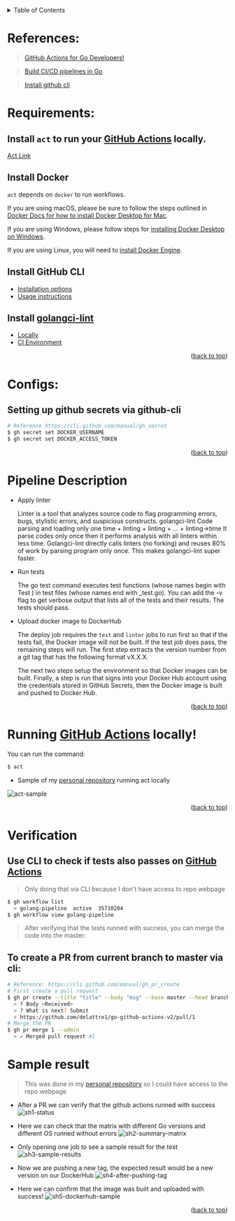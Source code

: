 <a name="readme-top"></a>
<!-- TABLE OF CONTENTS -->
<details>
<summary>Table of Contents</summary>
  <ol>
    <li><a href="#references">References</a></li>
    <li><a href="#requirements">Requirements</a></li>
    <li><a href="#configs">Configs</a></li>
    <li><a href="#pipeline-description">Pipeline Description</a></li>
    <li><a href="#running-github-actions-locally">Running Locally</a></li>
    <li><a href="#verification">Verification</a></li>
    <li><a href="#sample-result">Sample Result</a></li>
  </ol>
</details>

<!-- REFERENCES -->
# References:
> [GitHub Actions for Go Developers!](https://www.youtube.com/watch?v=KVrL_UHJ7kQ)

> [Build CI/CD pipelines in Go](https://dev.to/gopher/build-ci-cd-pipelines-in-go-with-github-actions-and-dockers-1ko7)

> [Install github cli](https://github.com/cli/cli)

<!-- REQUIREMENTS -->
# Requirements:
## Install `act` to run your [GitHub Actions](https://developer.github.com/actions/) locally. 
[Act Link](https://github.com/nektos/act)

## Install Docker

`act` depends on `docker` to run workflows.

If you are using macOS, please be sure to follow the steps outlined in [Docker Docs for how to install Docker Desktop for Mac](https://docs.docker.com/docker-for-mac/install/).

If you are using Windows, please follow steps for [installing Docker Desktop on Windows](https://docs.docker.com/docker-for-windows/install/).

If you are using Linux, you will need to [install Docker Engine](https://docs.docker.com/engine/install/).

## Install GitHub CLI 
- [Installation options](https://github.com/cli/cli/blob/trunk/README.md#installation)
- [Usage instructions](https://cli.github.com/manual/)

## Install [golangci-lint](https://github.com/golangci/golangci-lint)
- [Locally](https://golangci-lint.run/usage/install/#local-installation)
- [CI Environment](https://golangci-lint.run/usage/install/#ci-installation)

<p align="right">(<a href="#readme-top">back to top</a>)</p>

<!-- CONFIGS -->
# Configs:

## Setting up github secrets via github-cli
``` bash
# Reference https://cli.github.com/manual/gh_secret
$ gh secret set DOCKER_USERNAME
$ gh secret set DOCKER_ACCESS_TOKEN
```

<p align="right">(<a href="#readme-top">back to top</a>)</p>

<!-- PIPELINE DESCRIPTION -->
# Pipeline Description

- Apply linter 

  Linter is a tool that analyzes source code to flag programming errors, bugs, stylistic errors, and suspicious constructs.
  golangci-lint
  Code parsing and loading only one time + linting + linting + … + linting→time
  It parse codes only once then it performs analysis with all linters within less time. Golangci-lint directly calls linters (no forking) and reuses 80% of work by parsing program only once. This makes golangci-lint super faster.

- Run tests

  The go test command executes test functions (whose names begin with Test ) in test files (whose names end with _test.go). You can add the -v flag to get verbose output that lists all of the tests and their results. The tests should pass.

- Upload docker image to DockerHub

  The deploy job requires the `test` and `linter` jobs to run first so that if the tests fail, the Docker image will not be built. If the test job does pass, the remaining steps will run. The first step extracts the version number from a git tag that has the following format vX.X.X.

  The next two steps setup the environment so that Docker images can be built. Finally, a step is run that signs into your Docker Hub account using the credentials stored in GitHub Secrets, then the Docker image is built and pushed to Docker Hub.

<p align="right">(<a href="#readme-top">back to top</a>)</p>

<!-- RUNNING LOCALLY -->
# Running [GitHub Actions](https://developer.github.com/actions/) locally!

You can run the command:
``` bash
$ act 
```
- Sample of my [personal repository](https://github.com/delattre1/go-github-actions-v2) running act locally 

![act-sample]


<p align="right">(<a href="#readme-top">back to top</a>)</p>

<!-- VERIFICATION -->
# Verification
## Use CLI to check if tests also passes on [GitHub Actions](https://developer.github.com/actions/)
> Only doing that via CLI because I don't have access to repo webpage
``` bash
$ gh workflow list
  > golang-pipeline  active  35710284
$ gh workflow view golang-pipeline
```


> After verifying that the tests runned with success, you can merge the code into the master:
## To create a PR from current branch to master via cli:
``` bash
# Reference: https://cli.github.com/manual/gh_pr_create
# First create a pull request
$ gh pr create --title "title" --body "msg" --base master --head branch-to-merge
  > ? Body <Received>
  > ? What is next? Submit
  > https://github.com/delattre1/go-github-actions-v2/pull/1 
# Merge the PR
$ gh pr merge 1 --admin
  > ✓ Merged pull request #1
```


# Sample result
> This was done in my [personal repository](https://github.com/delattre1/go-github-actions-v2) so I could have access to the repo webpage

- After a PR we can verify that the github actions runned with success
![sh1-status]

- Here we can check that the matrix with different Go versions and different OS runned without errors
![sh2-summary-matrix]

- Only opening one job to see a sample result for the test
![sh3-sample-results]

- Now we are pushing a new tag, the expected result would be a new version on our DockerHub
![sh4-after-pushing-tag]

- Here we can confirm that the image was built and uploaded with success!
![sh5-dockerhub-sample]

<p align="right">(<a href="#readme-top">back to top</a>)</p>

<!-- MARKDOWN LINKS & IMAGES -->
[sh1-status]:             img/1-status-workflow-github.png
[sh2-summary-matrix]:     img/2-summary-matrix-workflow.png
[sh3-sample-results]:     img/3-sample-result.png
[sh4-after-pushing-tag]:  img/4-after-pushing-tag.png
[sh5-dockerhub-sample]:   img/5-dockerhub.png
[act-sample]:             img/act-run.gif



